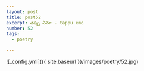 ```yaml
---
layout: post
title: post52
excerpt: తప్పు ఏమో - tappu emo
number: 52
tags:
  - poetry

---
```




![_config.yml]({{ site.baseurl }}/images/poetry/52.jpg)

